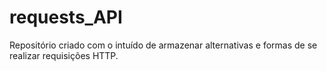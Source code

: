 # requests_API
Repositório criado com o intuído de armazenar alternativas e formas de se realizar requisições HTTP.
